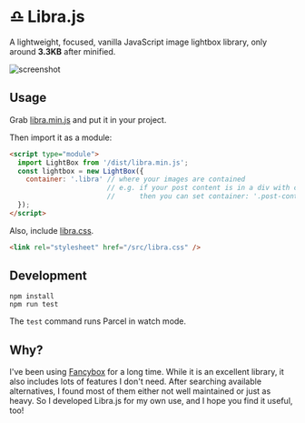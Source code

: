 # ♎️ Libra.js

A lightweight, focused, vanilla JavaScript image lightbox library, only around **3.3KB** after minified.

![screenshot](screenshot.png)

## Usage

Grab [libra.min.js](https://github.com/BigCoke233/libra/blob/master/dist/libra.min.js) and put it in your project.

Then import it as a module:

```html
<script type="module">
  import LightBox from '/dist/libra.min.js';
  const lightbox = new LightBox({
    container: '.libra' // where your images are contained
                        // e.g. if your post content is in a div with class "post-content"
                        //      then you can set container: '.post-content'
  });
</script>
```

Also, include [libra.css](https://github.com/BigCoke233/libra/blob/master/src/libra.css).

```html
<link rel="stylesheet" href="/src/libra.css" />
```

## Development

```
npm install
npm run test
```

The `test` command runs Parcel in watch mode.

## Why?

I've been using [Fancybox](https://fancyapps.com/fancybox/) for a long time. While it is an excellent library, it also includes lots of features I don't need. After searching available alternatives, I found most of them either not well maintained or just as heavy. So I developed Libra.js for my own use, and I hope you find it useful, too!
